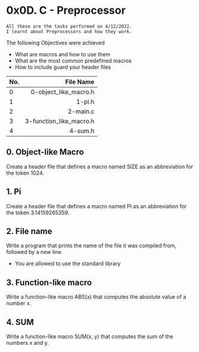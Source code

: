 # 0x0D. C - Preprocessor
```
All these are the tasks performed on 4/12/2022.
I learnt about Preprocessors and how they work.
```
The following Objectives were achieved
- What are macros and how to use them
- What are the most common predefined macros
- How to include guard your header files

| No. | File Name |
| :-- | --------: |
| 0   | 0-object_like_macro.h |
| 1   | 1-pi.h |
| 2   | 2-main.c |
| 3   | 3-function_like_macro.h |
| 4   | 4-sum.h |

## 0. Object-like Macro
Create a header file that defines a macro named SIZE as an abbreviation for the token 1024.

## 1. Pi
Create a header file that defines a macro named PI as an abbreviation for the token 3.14159265359.

## 2. File name
Write a program that prints the name of the file it was compiled from, followed by a new line.

* You are allowed to use the standard library

## 3. Function-like macro
Write a function-like macro ABS(x) that computes the absolute value of a number x.

## 4. SUM
Write a function-like macro SUM(x, y) that computes the sum of the numbers x and y.
